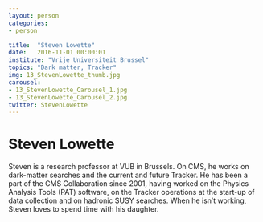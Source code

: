 ```yaml
---
layout: person
categories:
- person

title:  "Steven Lowette"
date:   2016-11-01 00:00:01
institute: "Vrije Universiteit Brussel"
topics: "Dark matter, Tracker"
img: 13_StevenLowette_thumb.jpg
carousel:
- 13_StevenLowette_Carousel_1.jpg
- 13_StevenLowette_Carousel_2.jpg
twitter: StevenLowette
---
```


# Steven Lowette

Steven is a research professor at VUB in Brussels. On CMS, he works on dark-matter searches and the current and future Tracker. He has been a part of the CMS Collaboration since 2001, having worked on the Physics Analysis Tools (PAT) software, on the Tracker operations at the start-up of data collection and on hadronic SUSY searches. When he isn’t working, Steven loves to spend time with his daughter.
